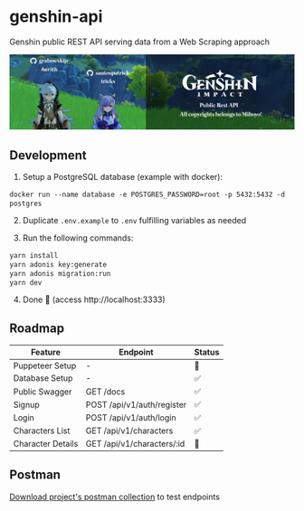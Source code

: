 # genshin-api
Genshin public REST API serving data from a Web Scraping approach

![Aerith & tricks at Genshin Impact world giving welcome for contributors!](docs/readme.png)

## Development

1. Setup a PostgreSQL database (example with docker):
```
docker run --name database -e POSTGRES_PASSWORD=root -p 5432:5432 -d postgres
```

2. Duplicate `.env.example` to `.env` fulfilling variables as needed

3. Run the following commands:
```
yarn install
yarn adonis key:generate
yarn adonis migration:run
yarn dev
```

4. Done 🎉 (access http://localhost:3333)

## Roadmap

| Feature              | Endpoint                   | Status          |
|----------------------|----------------------------|-----------------|
| Puppeteer Setup      | -                          | :no_entry_sign: |
| Database Setup       | -                          | :white_check_mark: |
| Public Swagger       | GET /docs                  | :white_check_mark: |
| Signup               | POST /api/v1/auth/register | :white_check_mark: |
| Login                | POST /api/v1/auth/login    | :white_check_mark: |
| Characters List      | GET /api/v1/characters     | :white_check_mark: |
| Character Details    | GET /api/v1/characters/:id | :no_entry_sign: |

## Postman

[Download project's postman collection](https://raw.githubusercontent.com/santospatrick/genshin-api/adonis/postman/Genshin.postman_collection.json) to test endpoints
